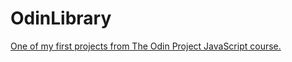 # OdinLibrary
[One of my first projects from The Odin Project JavaScript course.](https://kjama01.github.io/OdinLibrary/)
